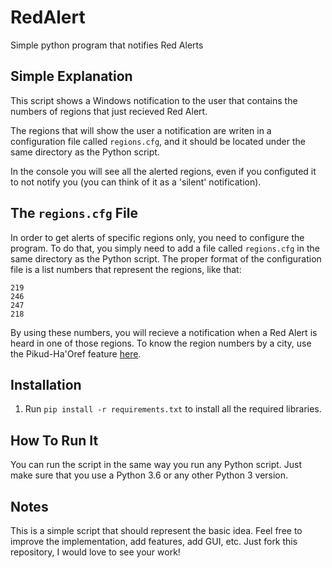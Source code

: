 # RedAlert
Simple python program that notifies Red Alerts

## Simple Explanation
This script shows a Windows notification to the user that contains the numbers of regions that just recieved Red Alert.

The regions that will show the user a notification are writen in a configuration file called `regions.cfg`, and it should be located under the same directory as the Python script.

In the console you will see all the alerted regions, even if you configuted it to not notify you (you can think of it as a 'silent' notification).

## The `regions.cfg` File
In order to get alerts of specific regions only, you need to configure the program.
To do that, you simply need to add a file called `regions.cfg` in the same directory as the Python script.
The proper format of the configuration file is a list numbers that represent the regions, like that:
```
219
246
247
218
```
By using these numbers, you will recieve a notification when a Red Alert is heard in one of those regions.
To know the region numbers by a city, use the Pikud-Ha'Oref feature [here](https://www.oref.org.il/11093-he/Pakar.aspx).

## Installation
1. Run `pip install -r requirements.txt` to install all the required libraries.

## How To Run It
You can run the script in the same way you run any Python script.
Just make sure that you use a Python 3.6 or any other Python 3 version.

## Notes
This is a simple script that should represent the basic idea.
Feel free to improve the implementation, add features, add GUI, etc.
Just fork this repository, I would love to see your work!